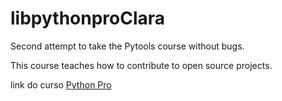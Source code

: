 # libpythonproClara
Second attempt to take the Pytools course without bugs. 

This course teaches how to contribute to open source projects.

link do curso [Python Pro](https://pythonpro.com.br/) 